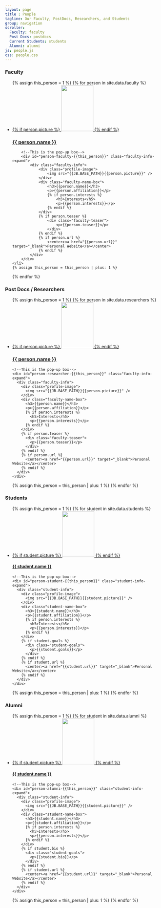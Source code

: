```yaml
---
layout: page
title : People
tagline: Our Faculty, PostDocs, Researchers, and Students
group: navigation
scroller:
  Faculty: faculty
  Post Docs: postdocs
  Current Students: students
  Alumni: alumni
js: people.js
css: people.css
---
```

<a class="anchor" name="faculty"> </a>

### Faculty

<ul class="faculty-list">
{% assign this_person = 1 %}
{% for person in site.data.faculty %}
	<li>
		<a rel="faculty-fancy-box-link" href="#person-faculty-{{this_person}}">
		<div class="faculty-box">
			{% if person.picture %}
				<img src="{{JB.BASE_PATH}}{{person.picture}}" height="150" width="105"/>
			{% endif %}
			<h3>{{ person.name }}</h3>
		</div>
		</a>

		<!--This is the pop-up box-->
		<div id="person-faculty-{{this_person}}" class="faculty-info-expand">
			<div class="faculty-info">
				<div class="profile-image">
					<img src="{{JB.BASE_PATH}}{{person.picture}}" />
				</div>
				<div class="faculty-name-box">
					<h3>{{person.name}}</h3>
					<p>{{person.affiliation}}</p>
					{% if person.interests %}
						<h5>Interests</h5>
						<p>{{person.interests}}</p>
					{% endif %}
				</div>
				{% if person.teaser %}
					<div class="faculty-teaser">
						<p>{{person.teaser}}</p>
					</div>
				{% endif %}
				{% if person.url %}
					<center><a href="{{person.url}}" target="_blank">Personal Website</a></center>
				{% endif %}
			</div>
		</div>
	</li>
	{% assign this_person = this_person | plus: 1 %}
{% endfor %}
</ul>

<!--                   This is the PostDocs section                  -->


<a class="anchor" name="postdocs"> </a>

### Post Docs / Researchers

<ul class="faculty-list">
{% assign this_person = 1 %}
{% for person in site.data.researchers %}
  <li>
    <a rel="faculty-fancy-box-link" href="#person-researcher-{{this_person}}">
    <div class="faculty-box">
      {% if person.picture %}
        <img src="{{JB.BASE_PATH}}{{person.picture}}" height="150" width="105"/>
      {% endif %}
      <h3>{{ person.name }}</h3>
    </div>
    </a>

    <!--This is the pop-up box-->
    <div id="person-researcher-{{this_person}}" class="faculty-info-expand">
      <div class="faculty-info">
        <div class="profile-image">
          <img src="{{JB.BASE_PATH}}{{person.picture}}" />
        </div>
        <div class="faculty-name-box">
          <h3>{{person.name}}</h3>
          <p>{{person.affiliation}}</p>
          {% if person.interests %}
            <h5>Interests</h5>
            <p>{{person.interests}}</p>
          {% endif %}
        </div>
        {% if person.teaser %}
          <div class="faculty-teaser">
            <p>{{person.teaser}}</p>
          </div>
        {% endif %}
        {% if person.url %}
          <center><a href="{{person.url}}" target="_blank">Personal Website</a></center>
        {% endif %}
      </div>
    </div>
  </li>
  {% assign this_person = this_person | plus: 1 %}
{% endfor %}
</ul>


<!--                   This is the Student section                  -->

<a class="anchor" name="students"> </a>

### Students

<ul class="student-list">
{% assign this_person = 1 %}
{% for student in site.data.students %}
  <li>
    <a rel="student-fancy-box-link" href="#person-student-{{this_person}}">
    <div class="student-box">
      {% if student.picture %}
        <img src="{{JB.BASE_PATH}}{{student.picture}}" height="150" width="105"/>
      {% endif %}
      <h4>{{ student.name }}</h4>
    </div>
    </a>

    <!--This is the pop-up box-->
    <div id="person-student-{{this_person}}" class="student-info-expand">
      <div class="student-info">
        <div class="profile-image">
          <img src="{{JB.BASE_PATH}}{{student.picture}}" />
        </div>
        <div class="student-name-box">
          <h3>{{student.name}}</h3>
          <p>{{student.affiliation}}</p>
          {% if person.interests %}
            <h5>Interests</h5>
            <p>{{person.interests}}</p>
          {% endif %}
        </div>
        {% if student.goals %}
          <div class="student-goals">
            <p>{{student.goals}}</p>
          </div>
        {% endif %}
        {% if student.url %}
          <center><a href="{{student.url}}" target="_blank">Personal Website</a></center>
        {% endif %}
      </div>
    </div>
  </li>
  {% assign this_person = this_person | plus: 1 %}
{% endfor %}
</ul>





<!--                   This is the alumni section                  -->

<a class="anchor" name="alumni"> </a>

### Alumni

<ul class="student-list">
{% assign this_person = 1 %}
{% for student in site.data.alumni %}
  <li>
    <a rel="student-fancy-box-link" href="#person-alumni-{{this_person}}">
    <div class="student-box">
      {% if student.picture %}
        <img src="{{JB.BASE_PATH}}{{student.picture}}" height="150" width="105"/>
      {% endif %}
      <h4>{{ student.name }}</h4>
    </div>
    </a>

    <!--This is the pop-up box-->
    <div id="person-alumni-{{this_person}}" class="student-info-expand">
      <div class="student-info">
        <div class="profile-image">
          <img src="{{JB.BASE_PATH}}{{student.picture}}" />
        </div>
        <div class="student-name-box">
          <h3>{{student.name}}</h3>
          <p>{{student.affiliation}}</p>
          {% if person.interests %}
            <h5>Interests</h5>
            <p>{{person.interests}}</p>
          {% endif %}
        </div>
        {% if student.bio %}
          <div class="student-goals">
            <p>{{student.bio}}</p>
          </div>
        {% endif %}
        {% if student.url %}
          <center><a href="{{student.url}}" target="_blank">Personal Website</a></center>
        {% endif %}
      </div>
    </div>
  </li>
  {% assign this_person = this_person | plus: 1 %}
{% endfor %}
</ul>
